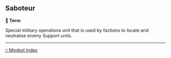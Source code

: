 ## Saboteur

**📑 Term**

Special military operations unit that is used by factions to locate and neutralise enemy Support units.


-----
[`📑` Mimbot Index](<https://zeithalt.github.io/r/#0090>)
<!---
keywords: battle, unit
-->